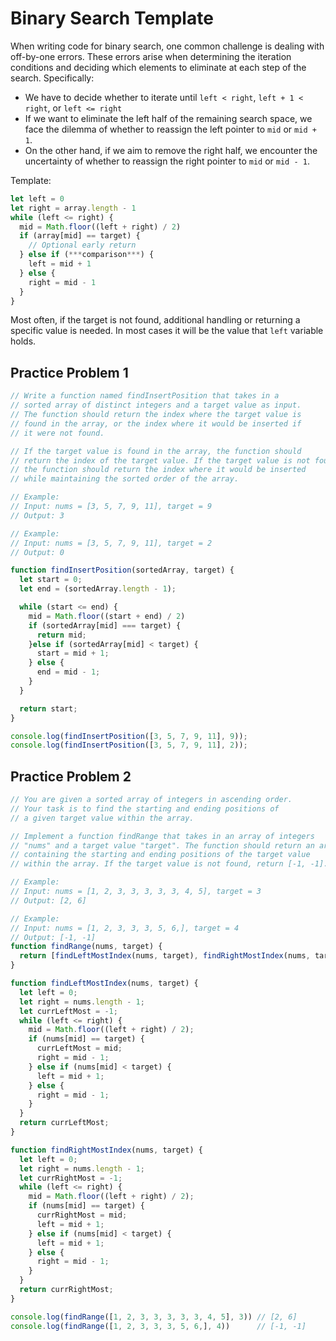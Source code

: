 # Binary Search Template
When writing code for binary search, one common challenge is dealing with off-by-one errors. These errors arise when determining the iteration conditions and deciding which elements to eliminate at each step of the search. Specifically:

- We have to decide whether to iterate until `left < right`, `left + 1 < right`, or `left <= right`
- If we want to eliminate the left half of the remaining search space, we face the dilemma of whether to reassign the left pointer to `mid` or `mid + 1`.
- On the other hand, if we aim to remove the right half, we encounter the uncertainty of whether to reassign the right pointer to `mid` or `mid - 1`.

Template:
```js
let left = 0
let right = array.length - 1
while (left <= right) {
  mid = Math.floor((left + right) / 2)
  if (array[mid] == target) {
    // Optional early return
  } else if (***comparison***) {
    left = mid + 1
  } else {
    right = mid - 1
  }
}
```
Most often, if the target is not found, additional handling
or returning a specific value is needed. In most cases it will
be the value that `left` variable holds.

## Practice Problem 1
```js
// Write a function named findInsertPosition that takes in a
// sorted array of distinct integers and a target value as input.
// The function should return the index where the target value is
// found in the array, or the index where it would be inserted if
// it were not found.

// If the target value is found in the array, the function should
// return the index of the target value. If the target value is not found,
// the function should return the index where it would be inserted
// while maintaining the sorted order of the array.

// Example:
// Input: nums = [3, 5, 7, 9, 11], target = 9
// Output: 3

// Example:
// Input: nums = [3, 5, 7, 9, 11], target = 2
// Output: 0

function findInsertPosition(sortedArray, target) {
  let start = 0;
  let end = (sortedArray.length - 1);

  while (start <= end) {
    mid = Math.floor((start + end) / 2)
    if (sortedArray[mid] === target) {
      return mid;
    }else if (sortedArray[mid] < target) {
      start = mid + 1;
    } else {
      end = mid - 1;
    }
  }

  return start;
}

console.log(findInsertPosition([3, 5, 7, 9, 11], 9));
console.log(findInsertPosition([3, 5, 7, 9, 11], 2));
```

## Practice Problem 2
```js
// You are given a sorted array of integers in ascending order.
// Your task is to find the starting and ending positions of
// a given target value within the array.

// Implement a function findRange that takes in an array of integers
// "nums" and a target value "target". The function should return an array
// containing the starting and ending positions of the target value
// within the array. If the target value is not found, return [-1, -1].

// Example:
// Input: nums = [1, 2, 3, 3, 3, 3, 3, 4, 5], target = 3
// Output: [2, 6]

// Example:
// Input: nums = [1, 2, 3, 3, 3, 5, 6,], target = 4
// Output: [-1, -1]
function findRange(nums, target) {
  return [findLeftMostIndex(nums, target), findRightMostIndex(nums, target)];
}

function findLeftMostIndex(nums, target) {
  let left = 0;
  let right = nums.length - 1;
  let currLeftMost = -1;
  while (left <= right) {
    mid = Math.floor((left + right) / 2);
    if (nums[mid] == target) {
      currLeftMost = mid;
      right = mid - 1;
    } else if (nums[mid] < target) {
      left = mid + 1;
    } else {
      right = mid - 1;
    }
  }
  return currLeftMost;
}

function findRightMostIndex(nums, target) {
  let left = 0;
  let right = nums.length - 1;
  let currRightMost = -1;
  while (left <= right) {
    mid = Math.floor((left + right) / 2);
    if (nums[mid] == target) {
      currRightMost = mid;
      left = mid + 1;
    } else if (nums[mid] < target) {
      left = mid + 1;
    } else {
      right = mid - 1;
    }
  }
  return currRightMost;
}

console.log(findRange([1, 2, 3, 3, 3, 3, 3, 4, 5], 3)) // [2, 6]
console.log(findRange([1, 2, 3, 3, 3, 5, 6,], 4))      // [-1, -1]
```